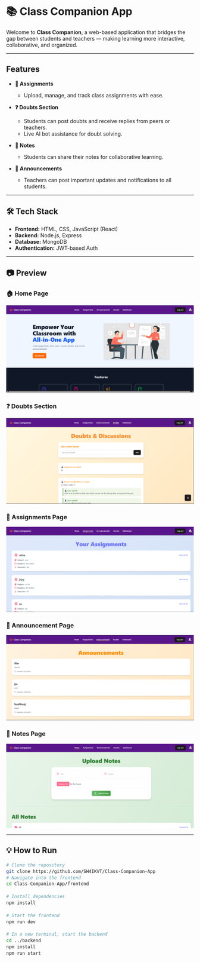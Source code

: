 # 📚 Class Companion App

Welcome to **Class Companion**, a web-based application that bridges the gap between students and teachers — making learning more interactive, collaborative, and organized.

---

##  Features

- **📂 Assignments**
  - Upload, manage, and track class assignments with ease.
  
- **❓ Doubts Section**
  - Students can post doubts and receive replies from peers or teachers.<br>
  - Live AI bot assistance for doubt solving.
  
- **💬 Notes**
  - Students can share their notes for collaborative learning.
  
- **📢 Announcements**
  - Teachers can post important updates and notifications to all students.

---

## 🛠️ Tech Stack

- **Frontend:** HTML, CSS, JavaScript (React)
- **Backend:** Node.js, Express
- **Database:** MongoDB
- **Authentication:** JWT-based Auth

---

 <!-- Optional: Add your actual screenshot file path -->
## 📷 Preview

### 🏠 Home Page
![Home Page](Screenshots/Landing_page.png)

### ❓ Doubts Section
![Doubts Section](Screenshots/Doubts.png)

### 📝 Assignments Page
![Assignments Page](Screenshots/Assignment.png)

### 📝 Announcement Page
![Announcement Page](Screenshots/Announcement.png)

### 📝 Notes Page
![Notes Page](Screenshots/Notes.png)

---

## 💡 How to Run

```bash
# Clone the repository
git clone https://github.com/SH4IKVT/Class-Companion-App
# Navigate into the frontend
cd Class-Companion-App/frontend

# Install dependencies
npm install

# Start the frontend
npm run dev

# In a new terminal, start the backend
cd ../backend
npm install
npm run start

